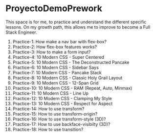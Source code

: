 # ProyectoDemoPrework

This space is for me, to practice and understand the different specific lessons. On my growth path, this allows me to improve to become a Full Stack Engineer.

1. Practice-1: How make a nav bar with flex-box?
2. Practice-2: How flex-box features works?
3. Practice-3: How to make a form input?
4. Practice-4: 10 Modern CSS - Super Centered
5. Practice-5: 10 Modern CSS - The Deconstructed Pancake
6. Practice-6: 10 Modern CSS - Sidebar Says
7. Practice-7: 10 Modern CSS - Pancake Stack
8. Practice-8: 10 Modern CSS - Classic Holy Grail Layout
9. Practice-9: 10 Modern CSS - 12-Span Grid
10. Practice-10: 10 Modern CSS - RAM (Repeat, Auto, Minmax)
11. Practice-11: 10 Modern CSS - Line Up
12. Practice-12: 10 Modern CSS - Clamping My Style
13. Practice-13: 10 Modern CSS - Respect for Aspect 
14. Practice-14: How to use transform? 
15. Practice-15: How to use transform-origin? 
16. Practice-16: How to use transform-style (3D)? 
17. Practice-17: How to use backface-visibilty (3D)?
18. Practice-18: How to use transition?